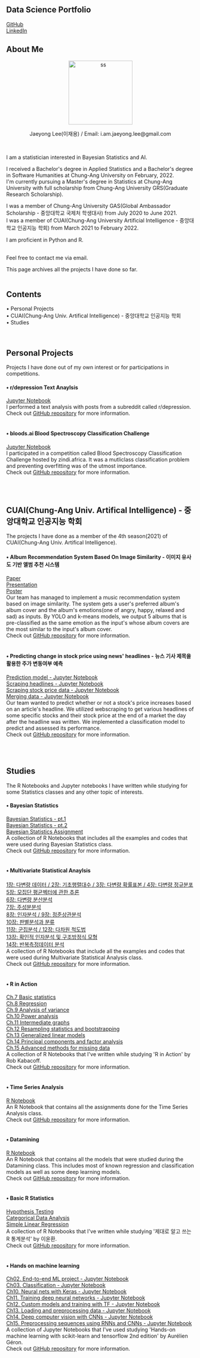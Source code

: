 ## Data Science Portfolio

[GitHub](https://github.com/jaeyonggy)  
[LinkedIn](https://www.linkedin.com/in/jaeyonglee5)  



## About Me

<p align="center">
  <img width="171" alt="ss" src="https://user-images.githubusercontent.com/63530964/153692586-913f1ee5-65cc-4992-83bb-fc8d672a251a.png">
</p>
<p align="center">
  Jaeyong Lee(이재용) / Email: i.am.jaeyong.lee@gmail.com  
</p>
<br/>


I am a statistician interested in Bayesian Statistics and AI.  

I received a Bachelor's degree in Applied Statistics and a Bachelor's degree in Software Humanities at Chung-Ang University on February, 2022.  
I'm currently pursuing a Master's degree in Statistics at Chung-Ang University with full scholarship from Chung-Ang University GRS(Graduate Research Scholarship).  

I was a member of Chung-Ang University GAS(Global Ambassador Scholarship - 중앙대학교 국제처 학생대사) from July 2020 to June 2021.  
I was a member of CUAI(Chung-Ang University Artificial Intelligence - 중앙대학교 인공지능 학회) from March 2021 to February 2022.  

I am proficient in Python and R.  
<br/>


Feel free to contact me via email.  

This page archives all the projects I have done so far.  
<br/>



## Contents

• Personal Projects  
• CUAI(Chung-Ang Univ. Artifical Intelligence) - 중앙대학교 인공지능 학회  
• Studies 

<br/>



## Personal Projects

Projects I have done out of my own interest or for participations in competitions.


#### • r/depression Text Anaylsis

[Jupyter Notebook](https://nbviewer.org/github/jaeyonggy/Project-RedditDepressionTextAnalysis/blob/main/depression_text_analysis.ipynb)  
I performed a text analysis with posts from a subreddit called r/depression.  
Check out [GitHub repository](https://github.com/jaeyonggy/Project-RedditDepressionTextAnalysis) for more information.  
<br/>


#### • bloods.ai Blood Spectroscopy Classification Challenge

[Jupyter Notebook](https://nbviewer.org/github/jaeyonggy/Zindi_Classification/blob/main/pca_rf_xgb_cv_final.ipynb)  
I participated in a competition called Blood Spectroscopy Classification Challenge hosted by zindi.africa. It was a mutliclass classification problem and preventing overfitting was of the utmost importance.  
Check out [GitHub repository](https://github.com/jaeyonggy/Zindi_Classification) for more information.  
<br/>

<br/>



## CUAI(Chung-Ang Univ. Artifical Intelligence) - 중앙대학교 인공지능 학회  

The projects I have done as a member of the 4th season(2021) of CUAI(Chung-Ang Univ. Artifical Intelligence).


#### • Album Recommendation System Based On Image Similarity - 이미지 유사도 기반 앨범 추천 시스템

[Paper](https://github.com/CUAI-CAU/2021-CUAI-Winter-Conference/blob/main/paper/J.pdf)  
[Presentation](https://www.youtube.com/watch?v=ff_UeduK5lk)  
[Poster](https://github.com/CUAI-CAU/2021-CUAI-Winter-Conference/blob/main/poster/J.pdf)  
Our team has managed to implement a music recommendation system based on image similarity. The system gets a user's preferred album's album cover and the album's emotions(one of angry, happy, relaxed and sad) as inputs. By YOLO and k-means models, we output 5 albums that is pre-classified as the same emotion as the input's whose album covers are the most similar to the input's album cover.  
Check out [GitHub repository](https://github.com/CUAI-CAU/Recommend-By-Album-Covers) for more information.  
<br/>


#### • Predicting change in stock price using news' headlines - 뉴스 기사 제목을 활용한 주가 변동여부 예측

[Prediction model - Jupyter Notebook](https://nbviewer.org/github/jaeyonggy/CUAI-Headlines_TextAnalysis_For_StockPrice_Prediction/blob/main/tfidf_title_to_pred.ipynb)  
[Scraping headlines - Jupyter Notebook](https://nbviewer.org/github/jaeyonggy/CUAI-Headlines_TextAnalysis_For_StockPrice_Prediction/blob/main/Web%20Scraping%20for%20headlines/data_title.ipynb)  
[Scraping stock price data - Jupyter Notebook](https://nbviewer.org/github/jaeyonggy/CUAI-Headlines_TextAnalysis_For_StockPrice_Prediction/blob/main/Web%20Scraping%20for%20headlines/data_stock.ipynb)  
[Merging data - Jupyter Notebook](https://nbviewer.org/github/jaeyonggy/CUAI-Headlines_TextAnalysis_For_StockPrice_Prediction/blob/main/Web%20Scraping%20for%20headlines/data_merge.ipynb)   
Our team wanted to predict whether or not a stock's price increases based on an article's headline. We utilized webscraping to get various headlines of some specific stocks and their stock price at the end of a market the day after the headline was written. We implemented a classification model to predict and assessed its performance.  
Check out [GitHub repository](https://github.com/jaeyonggy/CUAI-Headlines_TextAnalysis_For_StockPrice_Prediction) for more information.  
<br/>

<br/>



## Studies

The R Notebooks and Jupyter notebooks I have written while studying for some Statistics classes and any other topic of interests.


#### • Bayesian Statistics

[Bayesian Statistics - pt.1](https://rawcdn.githack.com/jaeyonggy/Studies/5678ff76fc1a549193c28ab9ed5b3df4d09e3291/Bayesian/Bayesian.nb.html)  
[Bayesian Statistics - pt.2](https://rawcdn.githack.com/jaeyonggy/Studies/5678ff76fc1a549193c28ab9ed5b3df4d09e3291/Bayesian/Bayesian_pt2.nb.html)  
[Bayesian Statistics Assignment](https://rawcdn.githack.com/jaeyonggy/Studies/5678ff76fc1a549193c28ab9ed5b3df4d09e3291/Bayesian/Bayes_HW.nb.html)  
A collection of R Notebooks that includes all the examples and codes that were used during Bayesian Statistics class.  
Check out [GitHub repository](https://github.com/jaeyonggy/Studies) for more information.  
<br/>


#### • Multivariate Statistical Anaylsis

[1장: 다변량 데이터 / 2장: 기초행렬대수 / 3장: 다변량 확률표본 / 4장: 다변량 정규분포](https://rawcdn.githack.com/jaeyonggy/Studies/ecc29feb7fdf3df2dc102404d17d829d22b64fd6/MVA/MVA.nb.html)  
[5장: 모집단 평균벡터에 관한 추론](https://rawcdn.githack.com/jaeyonggy/Studies/ecc29feb7fdf3df2dc102404d17d829d22b64fd6/MVA/MVA2.nb.html)  
[6장: 다변량 분산분석](https://rawcdn.githack.com/jaeyonggy/Studies/ecc29feb7fdf3df2dc102404d17d829d22b64fd6/MVA/MVA3.nb.html)  
[7장: 주성분분석](https://rawcdn.githack.com/jaeyonggy/Studies/ecc29feb7fdf3df2dc102404d17d829d22b64fd6/MVA/MVA4.nb.html)  
[8장: 인자분석 / 9장: 정준상관분석](https://rawcdn.githack.com/jaeyonggy/Studies/ecc29feb7fdf3df2dc102404d17d829d22b64fd6/MVA/MVA5.nb.html)  
[10장: 판별분석과 분류](https://rawcdn.githack.com/jaeyonggy/Studies/ecc29feb7fdf3df2dc102404d17d829d22b64fd6/MVA/MVA6.nb.html)  
[11장: 군집분석 / 12장: 다차원 척도법](https://rawcdn.githack.com/jaeyonggy/Studies/ecc29feb7fdf3df2dc102404d17d829d22b64fd6/MVA/MVA7.nb.html)  
[13장: 확인적 인자분석 및 구조방정식 모형](https://rawcdn.githack.com/jaeyonggy/Studies/ecc29feb7fdf3df2dc102404d17d829d22b64fd6/MVA/MVA8.nb.html)  
[14장: 반복측정데이터 분석](https://rawcdn.githack.com/jaeyonggy/Studies/ecc29feb7fdf3df2dc102404d17d829d22b64fd6/MVA/MVA9.nb.html)  
A collection of R Notebooks that include all the examples and codes that were used during Multivariate Statistical Analysis class.  
Check out [GitHub repository](https://github.com/jaeyonggy/Studies) for more information.  
<br/>


#### • R in Action

[Ch.7 Basic statistics](https://rawcdn.githack.com/jaeyonggy/Studies/ddedb95f4675d0d030acdc2231389bd60843dc79/RInAction/stats.nb.html)  
[Ch.8 Regression](https://rawcdn.githack.com/jaeyonggy/Studies/3d2e1d6998c4a42c6207a5b75daea00eb64cf71d/RInAction/Regression.nb.html)  
[Ch.9 Analysis of variance](https://rawcdn.githack.com/jaeyonggy/Studies/3d2e1d6998c4a42c6207a5b75daea00eb64cf71d/RInAction/anova.nb.html)  
[Ch.10 Power analysis](https://rawcdn.githack.com/jaeyonggy/Studies/3d2e1d6998c4a42c6207a5b75daea00eb64cf71d/RInAction/power_analysis.nb.html)  
[Ch.11 Intermediate graphs](https://rawcdn.githack.com/jaeyonggy/Studies/a7df1d6b836a3d7bf7b4af13d064beb4f7974586/RInAction/inter-graphs.nb.html)  
[Ch.12 Resampling statistics and bootstrapping](https://rawcdn.githack.com/jaeyonggy/Studies/7b60c865f9500b09ae250bac5f496b4510515007/RInAction/resampling.nb.html)  
[Ch.13 Generalized linear models](https://rawcdn.githack.com/jaeyonggy/Studies/75f88cddc0d010ef238280941699e29168eaf64a/RInAction/glm.nb.html)  
[Ch.14 Principal components and factor analysis](https://rawcdn.githack.com/jaeyonggy/Studies/20b8abd84d689c7ae989979b18bcc5f04cdbe05a/RInAction/pcfa.nb.html)  
[Ch.15 Advanced methods for missing data](https://rawcdn.githack.com/jaeyonggy/Studies/20b8abd84d689c7ae989979b18bcc5f04cdbe05a/RInAction/missingdata.nb.html)  
A collection of R Notebooks that I've written while studying 'R in Action' by Rob Kabacoff.  
Check out [GitHub repository](https://github.com/jaeyonggy/Studies) for more information.  
<br/>


#### • Time Series Analysis

[R Notebook](https://rawcdn.githack.com/jaeyonggy/Studies/af145c5bf560ee27a645edb24839470229a7a38d/Timeseries.nb.html)  
An R Notebook that contains all the assignments done for the Time Series Analysis class.  
Check out [GitHub repository](https://github.com/jaeyonggy/Studies) for more information.  
<br/>


#### • Datamining

[R Notebook](https://rawcdn.githack.com/jaeyonggy/Studies/af145c5bf560ee27a645edb24839470229a7a38d/datamining_notebook.nb.html)  
An R Notebook that contains all the models that were studied during the Datamining class. This includes most of known regression and classification models as well as some deep learning models.  
Check out [GitHub repository](https://github.com/jaeyonggy/Studies) for more information.  
<br/>


#### • Basic R Statistics

[Hypothesis Testing](https://rawcdn.githack.com/jaeyonggy/Studies/9eb7428ee5aeefc89c6550100684c975b047a1e2/RStatBasic/HypothesisTesting.nb.html)  
[Categorical Data Analysis](https://rawcdn.githack.com/jaeyonggy/Studies/9eb7428ee5aeefc89c6550100684c975b047a1e2/RStatBasic/categorical.nb.html)  
[Simple Linear Regression](https://rawcdn.githack.com/jaeyonggy/Studies/9eb7428ee5aeefc89c6550100684c975b047a1e2/RStatBasic/SimpleLinearRegression.nb.html)  
A collection of R Notebooks that I've written while studying '제대로 알고 쓰는 R 통계분석' by 이윤환.  
Check out [GitHub repository](https://github.com/jaeyonggy/Studies) for more information.  
<br/>


#### • Hands on machine learning

[Ch02. End-to-end ML project - Jupyter Notebook](https://nbviewer.org/github/jaeyonggy/Studies/blob/main/ML/02_end_to_end_machine_learning_project.ipynb)  
[Ch03. Classification - Jupyter Notebook](https://nbviewer.org/github/jaeyonggy/Studies/blob/main/ML/03_classification.ipynb)  
[Ch10. Neural nets with Keras - Jupyter Notebook](https://nbviewer.org/github/jaeyonggy/Studies/blob/main/ML/10_neural_nets_with_keras.ipynb)  
[Ch11. Training deep neural networks - Jupyter Notebook](https://nbviewer.org/github/jaeyonggy/Studies/blob/main/ML/11_training_deep_neural_networks.ipynb)  
[Ch12. Custom models and training with TF - Jupyter Notebook](https://nbviewer.org/github/jaeyonggy/Studies/blob/main/ML/12_custom_models_and_training_with_tensorflow.ipynb)  
[Ch13. Loading and preprocessing data - Jupyter Notebook](https://nbviewer.org/github/jaeyonggy/Studies/blob/main/ML/13_loading_and_preprocessing_data.ipynb)  
[Ch14. Deep computer vision with CNNs - Jupyter Notebook](https://nbviewer.org/github/jaeyonggy/Studies/blob/main/ML/14_deep_computer_vision_with_cnns.ipynb)  
[Ch15. Preprocessing sequences using RNNs and CNNs - Jupyter Notebook](https://nbviewer.org/github/jaeyonggy/Studies/blob/main/ML/15_processing_sequences_using_rnns_and_cnns.ipynb)  
A collection of Jupyter Notebooks that I've used studying 'Hands-on machine learning with scikit-learn and tensorflow 2nd edition' by Aurélien Géron.  
Check out [GitHub repository](https://github.com/jaeyonggy/Studies) for more information.  
<br/>

<br/>


